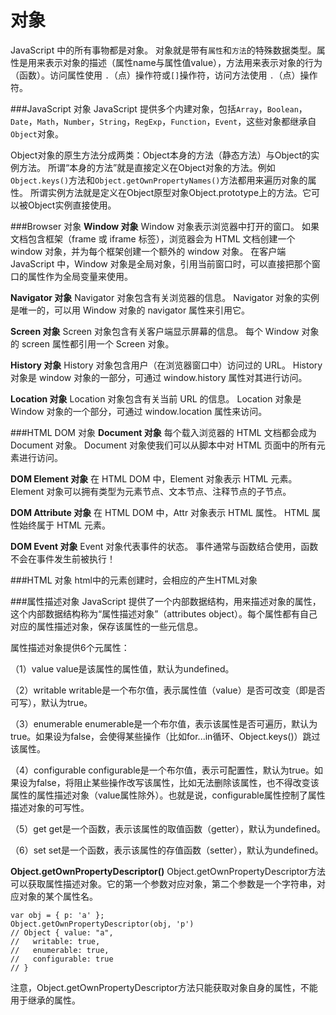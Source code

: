对象
===================
JavaScript 中的所有事物都是对象。
对象就是带有`属性`和`方法`的特殊数据类型。属性是用来表示对象的描述（属性name与属性值value），方法用来表示对象的行为（函数）。访问属性使用 `.`（点）操作符或`[]`操作符，访问方法使用 `.`（点）操作符。

###JavaScript 对象
JavaScript 提供多个内建对象，包括`Array`，`Boolean`，`Date`，`Math`，`Number`，`String`，`RegExp`，`Function`，`Event`，这些对象都继承自`Object`对象。

Object对象的原生方法分成两类：Object本身的方法（静态方法）与Object的实例方法。
所谓“本身的方法”就是直接定义在Object对象的方法。例如`Object.keys()`方法和`Object.getOwnPropertyNames()`方法都用来遍历对象的属性。
所谓实例方法就是定义在Object原型对象Object.prototype上的方法。它可以被Object实例直接使用。

###Browser 对象
**Window 对象**
Window 对象表示浏览器中打开的窗口。
如果文档包含框架（frame 或 iframe 标签），浏览器会为 HTML 文档创建一个 window 对象，并为每个框架创建一个额外的 window 对象。
在客户端 JavaScript 中，Window 对象是全局对象，引用当前窗口时，可以直接把那个窗口的属性作为全局变量来使用。

**Navigator 对象**
Navigator 对象包含有关浏览器的信息。
Navigator 对象的实例是唯一的，可以用 Window 对象的 navigator 属性来引用它。

**Screen 对象**
Screen 对象包含有关客户端显示屏幕的信息。
每个 Window 对象的 screen 属性都引用一个 Screen 对象。

**History 对象**
History 对象包含用户（在浏览器窗口中）访问过的 URL。
History 对象是 window 对象的一部分，可通过 window.history 属性对其进行访问。

**Location 对象**
Location 对象包含有关当前 URL 的信息。
Location 对象是 Window 对象的一个部分，可通过 window.location 属性来访问。

###HTML DOM 对象
**Document 对象**
每个载入浏览器的 HTML 文档都会成为 Document 对象。
Document 对象使我们可以从脚本中对 HTML 页面中的所有元素进行访问。

**DOM Element 对象**
在 HTML DOM 中，Element 对象表示 HTML 元素。
Element 对象可以拥有类型为元素节点、文本节点、注释节点的子节点。

**DOM Attribute 对象**
在 HTML DOM 中，Attr 对象表示 HTML 属性。
HTML 属性始终属于 HTML 元素。

**DOM Event 对象**
Event 对象代表事件的状态。
事件通常与函数结合使用，函数不会在事件发生前被执行！

###HTML 对象
html中的元素创建时，会相应的产生HTML对象

###属性描述对象
JavaScript 提供了一个内部数据结构，用来描述对象的属性，这个内部数据结构称为“属性描述对象”（attributes object）。每个属性都有自己对应的属性描述对象，保存该属性的一些元信息。

属性描述对象提供6个元属性：

（1）value
value是该属性的属性值，默认为undefined。

（2）writable
writable是一个布尔值，表示属性值（value）是否可改变（即是否可写），默认为true。

（3）enumerable
enumerable是一个布尔值，表示该属性是否可遍历，默认为true。如果设为false，会使得某些操作（比如for...in循环、Object.keys()）跳过该属性。

（4）configurable
configurable是一个布尔值，表示可配置性，默认为true。如果设为false，将阻止某些操作改写该属性，比如无法删除该属性，也不得改变该属性的属性描述对象（value属性除外）。也就是说，configurable属性控制了属性描述对象的可写性。

（5）get
get是一个函数，表示该属性的取值函数（getter），默认为undefined。

（6）set
set是一个函数，表示该属性的存值函数（setter），默认为undefined。

**Object.getOwnPropertyDescriptor()**
Object.getOwnPropertyDescriptor方法可以获取属性描述对象。它的第一个参数对应对象，第二个参数是一个字符串，对应对象的某个属性名。
```
var obj = { p: 'a' };
Object.getOwnPropertyDescriptor(obj, 'p')
// Object { value: "a",
//   writable: true,
//   enumerable: true,
//   configurable: true
// }
```
注意，Object.getOwnPropertyDescriptor方法只能获取对象自身的属性，不能用于继承的属性。